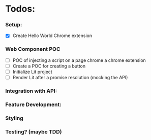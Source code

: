 

# Todos:

### Setup:
- [x] Create Hello World Chrome extension

### Web Component POC
- [ ] POC of injecting a script on a page chrome a chrome extension
- [ ] Create a POC for creating a button
- [ ] Initialize Lit project
- [ ] Render Lit after a promise resolution (mocking the API)

### Integration with API:

### Feature Development:

### Styling

### Testing? (maybe TDD)